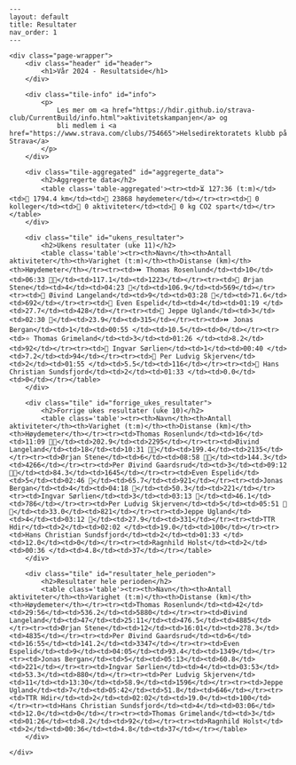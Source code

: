 
    ---
    layout: default
    title: Resultater
    nav_order: 1
    ---
    
    <div class="page-wrapper">
        <div class="header" id="header">
            <h1>Vår 2024 - Resultatside</h1>
        </div>
        
        <div class="tile-info" id="info">
            <p>
                Les mer om <a href="https://hdir.github.io/strava-club/CurrentBuild/info.html">aktivitetskampanjen</a> og 
                bli medlem i <a href="https://www.strava.com/clubs/754665">Helsedirektoratets klubb på Strava</a>
            </p>
        </div>
        
        <div class="tile-aggregated" id="aggregerte_data">
            <h2>Aggregerte data</h2>
            <table class='table-aggregated'><tr><td>⏳ 127:36 (t:m)</td><td>📏 1794.4 km</td><td>🧗 23868 høydemeter</td></tr><tr><td>👥 0 kolleger</td><td>🏁 0 aktiviteter</td><td>🌱 0 kg CO2 spart</td></tr></table>
        </div>

        <div class="tile" id="ukens_resultater">
            <h2>Ukens resultater (uke 11)</h2>
            <table class='table'><tr><th>Navn</th><th>Antall aktiviteter</th><th>Varighet (t:m)</th><th>Distanse (km)</th><th>Høydemeter</th></tr><tr><td>⏩ Thomas Rosenlund</td><td>10</td><td>06:33 🎫🎫</td><td>117.1</td><td>1223</td></tr><tr><td>🔺 Ørjan Stene</td><td>4</td><td>04:23 🎫</td><td>106.9</td><td>569</td></tr><tr><td>🔻 Øivind Langeland</td><td>9</td><td>03:28 🎫</td><td>71.6</td><td>692</td></tr><tr><td>🔺 Even Espelid</td><td>4</td><td>01:19 </td><td>27.7</td><td>428</td></tr><tr><td>🔺 Jeppe Ugland</td><td>3</td><td>02:30 🎫</td><td>23.9</td><td>315</td></tr><tr><td>⏩ Jonas Bergan</td><td>1</td><td>00:55 </td><td>10.5</td><td>0</td></tr><tr><td>⭐ Thomas Grimeland</td><td>3</td><td>01:26 </td><td>8.2</td><td>92</td></tr><tr><td>🔻 Ingvar Sørlien</td><td>1</td><td>00:40 </td><td>7.2</td><td>94</td></tr><tr><td>🔻 Per Ludvig Skjerven</td><td>2</td><td>01:55 </td><td>5.5</td><td>116</td></tr><tr><td>🔺 Hans Christian Sundsfjord</td><td>2</td><td>01:33 </td><td>0.0</td><td>0</td></tr></table>
        </div>

        <div class="tile" id="forrige_ukes_resultater">
            <h2>Forrige ukes resultater (uke 10)</h2>
            <table class='table'><tr><th>Navn</th><th>Antall aktiviteter</th><th>Varighet (t:m)</th><th>Distanse (km)</th><th>Høydemeter</th></tr><tr><td>Thomas Rosenlund</td><td>16</td><td>11:09 🎫🎫</td><td>202.9</td><td>2295</td></tr><tr><td>Øivind Langeland</td><td>18</td><td>10:31 🎫🎫</td><td>199.4</td><td>2135</td></tr><tr><td>Ørjan Stene</td><td>6</td><td>08:58 🎫🎫</td><td>144.3</td><td>4266</td></tr><tr><td>Per Øivind Gaardsrud</td><td>3</td><td>09:12 🎫🎫</td><td>84.3</td><td>1645</td></tr><tr><td>Even Espelid</td><td>5</td><td>02:46 🎫</td><td>65.7</td><td>921</td></tr><tr><td>Jonas Bergan</td><td>4</td><td>04:18 🎫</td><td>50.3</td><td>221</td></tr><tr><td>Ingvar Sørlien</td><td>3</td><td>03:13 🎫</td><td>46.1</td><td>786</td></tr><tr><td>Per Ludvig Skjerven</td><td>5</td><td>05:51 🎫🎫</td><td>33.0</td><td>821</td></tr><tr><td>Jeppe Ugland</td><td>4</td><td>03:12 🎫</td><td>27.9</td><td>331</td></tr><tr><td>TTR Hdir</td><td>2</td><td>02:02 </td><td>19.0</td><td>100</td></tr><tr><td>Hans Christian Sundsfjord</td><td>2</td><td>01:33 </td><td>12.0</td><td>0</td></tr><tr><td>Ragnhild Holst</td><td>2</td><td>00:36 </td><td>4.8</td><td>37</td></tr></table>
        </div>

        <div class="tile" id="resultater_hele_perioden">
            <h2>Resultater hele perioden</h2>
            <table class='table'><tr><th>Navn</th><th>Antall aktiviteter</th><th>Varighet (t:m)</th><th>Distanse (km)</th><th>Høydemeter</th></tr><tr><td>Thomas Rosenlund</td><td>42</td><td>29:56</td><td>536.2</td><td>5880</td></tr><tr><td>Øivind Langeland</td><td>47</td><td>25:11</td><td>476.5</td><td>4885</td></tr><tr><td>Ørjan Stene</td><td>12</td><td>16:01</td><td>278.3</td><td>4835</td></tr><tr><td>Per Øivind Gaardsrud</td><td>6</td><td>16:55</td><td>141.2</td><td>3347</td></tr><tr><td>Even Espelid</td><td>9</td><td>04:05</td><td>93.4</td><td>1349</td></tr><tr><td>Jonas Bergan</td><td>5</td><td>05:13</td><td>60.8</td><td>221</td></tr><tr><td>Ingvar Sørlien</td><td>4</td><td>03:53</td><td>53.3</td><td>880</td></tr><tr><td>Per Ludvig Skjerven</td><td>11</td><td>13:30</td><td>58.9</td><td>1596</td></tr><tr><td>Jeppe Ugland</td><td>7</td><td>05:42</td><td>51.8</td><td>646</td></tr><tr><td>TTR Hdir</td><td>2</td><td>02:02</td><td>19.0</td><td>100</td></tr><tr><td>Hans Christian Sundsfjord</td><td>4</td><td>03:06</td><td>12.0</td><td>0</td></tr><tr><td>Thomas Grimeland</td><td>3</td><td>01:26</td><td>8.2</td><td>92</td></tr><tr><td>Ragnhild Holst</td><td>2</td><td>00:36</td><td>4.8</td><td>37</td></tr></table>
        </div>
    
    </div>
